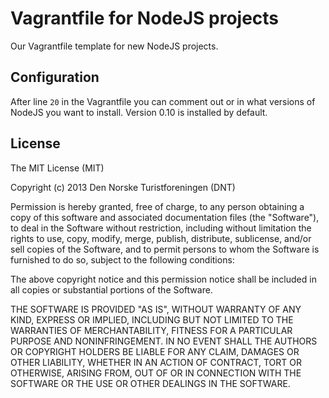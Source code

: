 Vagrantfile for NodeJS projects
===============================

Our Vagrantfile template for new NodeJS projects.

## Configuration

After line `20` in the Vagrantfile you can comment out or in what versions of
NodeJS you want to install. Version 0.10 is installed by default.

## License

The MIT License (MIT)

Copyright (c) 2013 Den Norske Turistforeningen (DNT)

Permission is hereby granted, free of charge, to any person obtaining a copy of
this software and associated documentation files (the "Software"), to deal in
the Software without restriction, including without limitation the rights to
use, copy, modify, merge, publish, distribute, sublicense, and/or sell copies of
the Software, and to permit persons to whom the Software is furnished to do so,
subject to the following conditions:

The above copyright notice and this permission notice shall be included in all
copies or substantial portions of the Software.

THE SOFTWARE IS PROVIDED "AS IS", WITHOUT WARRANTY OF ANY KIND, EXPRESS OR
IMPLIED, INCLUDING BUT NOT LIMITED TO THE WARRANTIES OF MERCHANTABILITY, FITNESS
FOR A PARTICULAR PURPOSE AND NONINFRINGEMENT. IN NO EVENT SHALL THE AUTHORS OR
COPYRIGHT HOLDERS BE LIABLE FOR ANY CLAIM, DAMAGES OR OTHER LIABILITY, WHETHER
IN AN ACTION OF CONTRACT, TORT OR OTHERWISE, ARISING FROM, OUT OF OR IN
CONNECTION WITH THE SOFTWARE OR THE USE OR OTHER DEALINGS IN THE SOFTWARE.

